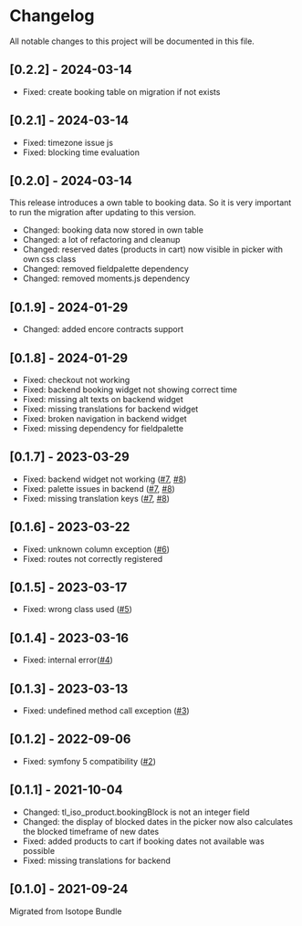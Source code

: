 # Changelog

All notable changes to this project will be documented in this file.

## [0.2.2] - 2024-03-14
- Fixed: create booking table on migration if not exists

## [0.2.1] - 2024-03-14
- Fixed: timezone issue js
- Fixed: blocking time evaluation

## [0.2.0] - 2024-03-14
This release introduces a own table to booking data. So it is very important to run the migration after updating to this version.

- Changed: booking data now stored in own table 
- Changed: a lot of refactoring and cleanup
- Changed: reserved dates (products in cart) now visible in picker with own css class
- Changed: removed fieldpalette dependency
- Changed: removed moments.js dependency

## [0.1.9] - 2024-01-29
- Changed: added encore contracts support

## [0.1.8] - 2024-01-29
- Fixed: checkout not working
- Fixed: backend booking widget not showing correct time
- Fixed: missing alt texts on backend widget
- Fixed: missing translations for backend widget
- Fixed: broken navigation in backend widget
- Fixed: missing dependency for fieldpalette

## [0.1.7] - 2023-03-29
- Fixed: backend widget not working ([#7], [#8])
- Fixed: palette issues in backend ([#7], [#8])
- Fixed: missing translation keys  ([#7], [#8])

## [0.1.6] - 2023-03-22
- Fixed: unknown column exception ([#6])
- Fixed: routes not correctly registered

## [0.1.5] - 2023-03-17
- Fixed: wrong class used ([#5])

## [0.1.4] - 2023-03-16 
- Fixed: internal error([#4])

## [0.1.3] - 2023-03-13
- Fixed: undefined method call exception ([#3])

## [0.1.2] - 2022-09-06
- Fixed: symfony 5 compatibility ([#2])

## [0.1.1] - 2021-10-04
- Changed: tl_iso_product.bookingBlock is not an integer field
- Changed: the display of blocked dates in the picker now also calculates the blocked timeframe of new dates
- Fixed: added products to cart if booking dates not available was possible
- Fixed: missing translations for backend

## [0.1.0] - 2021-09-24
Migrated from Isotope Bundle


[#8]: https://github.com/heimrichhannot/contao-isotope-resource-booking-bundle/pull/8
[#7]: https://github.com/heimrichhannot/contao-isotope-resource-booking-bundle/issues/7
[#6]: https://github.com/heimrichhannot/contao-isotope-resource-booking-bundle/issues/6
[#5]: https://github.com/heimrichhannot/contao-isotope-resource-booking-bundle/issues/5
[#4]: https://github.com/heimrichhannot/contao-isotope-resource-booking-bundle/issues/4
[#3]: https://github.com/heimrichhannot/contao-isotope-resource-booking-bundle/issues/3
[#2]: https://github.com/heimrichhannot/contao-isotope-resource-booking-bundle/issues/2